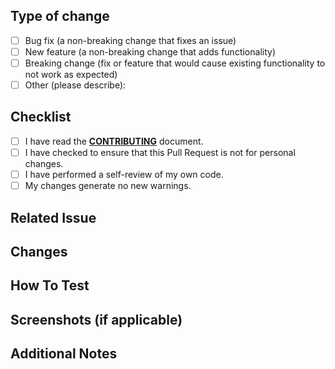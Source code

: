 ## Type of change

- [ ] Bug fix (a non-breaking change that fixes an issue)
- [ ] New feature (a non-breaking change that adds functionality)
- [ ] Breaking change (fix or feature that would cause existing functionality to not work as
      expected)
- [ ] Other (please describe):

## Checklist

- [ ] I have read the
      [**CONTRIBUTING**](https://github.com/saicaca/fuwari/blob/main/CONTRIBUTING.md) document.
- [ ] I have checked to ensure that this Pull Request is not for personal changes.
- [ ] I have performed a self-review of my own code.
- [ ] My changes generate no new warnings.

## Related Issue

<!-- Please link to the issue that this pull request addresses. e.g. #123 -->

## Changes

<!-- Please describe the changes you made in this pull request. -->

## How To Test

<!-- Please describe how you tested your changes. -->

## Screenshots (if applicable)

<!-- If you made any UI changes, please include screenshots. -->

## Additional Notes

<!-- Any additional information that you want to share with the reviewer. -->
